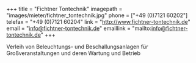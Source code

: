 +++
title = "Fichtner Tontechnik"
imagepath = "images/mieter/fichtner_tontechnik.jpg"
phone = ["+49 (0)7121 60202"]
telefax = "+49 (0)7121 60204"
link = "http://www.fichtner-tontechnik.de"
email = "info@fichtner-tontechnik.de"
emaillink = "mailto:info@fichtner-tontechnik.de"
+++

Verleih von Beleuchtungs- und Beschallungsanlagen für Großveranstaltungen und deren Wartung und Betrieb